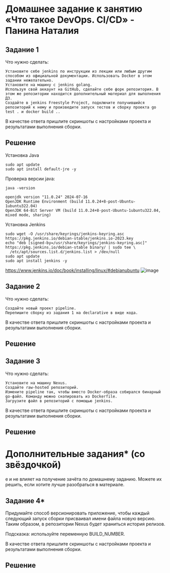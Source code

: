 # Домашнее задание к занятию «Что такое DevOps. СI/СD» - Панина Наталия

## Задание 1

Что нужно сделать:

    Установите себе jenkins по инструкции из лекции или любым другим способом из официальной документации. Использовать Docker в этом задании нежелательно.
    Установите на машину с jenkins golang.
    Используя свой аккаунт на GitHub, сделайте себе форк репозитория. В этом же репозитории находится дополнительный материал для выполнения ДЗ.
    Создайте в jenkins Freestyle Project, подключите получившийся репозиторий к нему и произведите запуск тестов и сборку проекта go test . и docker build ..

В качестве ответа пришлите скриншоты с настройками проекта и результатами выполнения сборки.
## Решение
Установка Java
```
sudo apt update
sudo apt install default-jre -y
```  
Проверка версии java:
```
java -version

openjdk version "11.0.24" 2024-07-16  
OpenJDK Runtime Environment (build 11.0.24+8-post-Ubuntu-1ubuntu322.04)  
OpenJDK 64-Bit Server VM (build 11.0.24+8-post-Ubuntu-1ubuntu322.04, mixed mode, sharing)  
```

Установка Jenkins
```
sudo wget -O /usr/share/keyrings/jenkins-keyring.asc https://pkg.jenkins.io/debian-stable/jenkins.io-2023.key
echo "deb [signed-by=/usr/share/keyrings/jenkins-keyring.asc]" https://pkg.jenkins.io/debian-stable binary/ | sudo tee \
  /etc/apt/sources.list.d/jenkins.list > /dev/null
sudo apt update
sudo apt install jenkins -y

```
https://www.jenkins.io/doc/book/installing/linux/#debianubuntu
![image](https://github.com/user-attachments/assets/66ddfbda-9241-48c4-852c-d53c1ba5b88c)

## Задание 2

Что нужно сделать:

    Создайте новый проект pipeline.
    Перепишите сборку из задания 1 на declarative в виде кода.

В качестве ответа пришлите скриншоты с настройками проекта и результатами выполнения сборки.
## Решение

## Задание 3

Что нужно сделать:

    Установите на машину Nexus.
    Создайте raw-hosted репозиторий.
    Измените pipeline так, чтобы вместо Docker-образа собирался бинарный go-файл. Команду можно скопировать из Dockerfile.
    Загрузите файл в репозиторий с помощью jenkins.

В качестве ответа пришлите скриншоты с настройками проекта и результатами выполнения сборки.
## Решение


# Дополнительные задания* (со звёздочкой)
е и не влияет на получение зачёта по домашнему заданию. Можете их решить, если хотите лучше разобраться в материале.
## Задание 4*

Придумайте способ версионировать приложение, чтобы каждый следующий запуск сборки присваивал имени файла новую версию. Таким образом, в репозитории Nexus будет храниться история релизов.

Подсказка: используйте переменную BUILD_NUMBER.

В качестве ответа пришлите скриншоты с настройками проекта и результатами выполнения сборки.
## Решение

